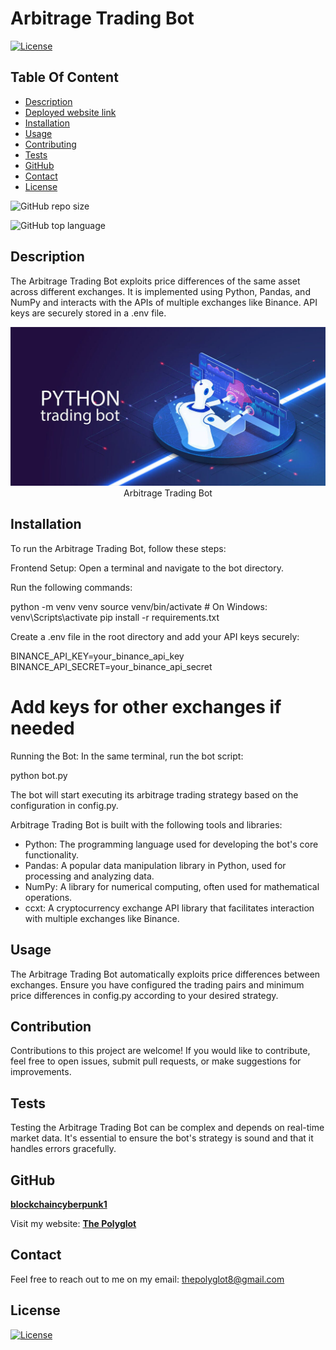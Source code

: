 # Arbitrage Trading Bot

  [![License](https://img.shields.io/static/v1?label=License&message=MIT&color=blue&?style=plastic&logo=appveyor)](https://opensource.org/license/MIT)



## Table Of Content

- [Description](#description)
- [Deployed website link](#deployedWebsite)
- [Installation](#installation)
- [Usage](#usage)
- [Contributing](#contribution)
- [Tests](#tests)
- [GitHub](#github)
- [Contact](#contact)
- [License](#license)




![GitHub repo size](https://img.shields.io/github/repo-size/blockchaincyberpunk1/arbitrage_trading_bot?style=plastic)

  ![GitHub top language](https://img.shields.io/github/languages/top/blockchaincyberpunk1/arbitrage_trading_bot?style=plastic)



## Description

  The Arbitrage Trading Bot exploits price differences of the same asset across different exchanges. It is implemented using Python, Pandas, and NumPy and interacts with the APIs of multiple exchanges like Binance. API keys are securely stored in a .env file.




<p align="center">
  <img alt="Arbitrage Trading Bot" [Screenshot] src="python-trading-bot.jpg"><br>
Arbitrage Trading Bot
</p>





## Installation

To run the Arbitrage Trading Bot, follow these steps:

Frontend Setup:
Open a terminal and navigate to the bot directory.

Run the following commands:


python -m venv venv
source venv/bin/activate  # On Windows: venv\Scripts\activate
pip install -r requirements.txt

Create a .env file in the root directory and add your API keys securely:


BINANCE_API_KEY=your_binance_api_key
BINANCE_API_SECRET=your_binance_api_secret
# Add keys for other exchanges if needed

Running the Bot:
In the same terminal, run the bot script:

python bot.py

The bot will start executing its arbitrage trading strategy based on the configuration in config.py.




Arbitrage Trading Bot is built with the following tools and libraries: <ul><li>Python: The programming language used for developing the bot's core functionality.</li> <li>Pandas: A popular data manipulation library in Python, used for processing and analyzing data.</li> <li>NumPy: A library for numerical computing, often used for mathematical operations.</li> <li>ccxt: A cryptocurrency exchange API library that facilitates interaction with multiple exchanges like Binance.</li></ul>





## Usage
 
The Arbitrage Trading Bot automatically exploits price differences between exchanges. Ensure you have configured the trading pairs and minimum price differences in config.py according to your desired strategy.





## Contribution
 
Contributions to this project are welcome! If you would like to contribute, feel free to open issues, submit pull requests, or make suggestions for improvements.





## Tests
 
Testing the Arbitrage Trading Bot can be complex and depends on real-time market data. It's essential to ensure the bot's strategy is sound and that it handles errors gracefully.





## GitHub

<a href="https://github.com/blockchaincyberpunk1"><strong>blockchaincyberpunk1</a></strong>



<p>Visit my website: <strong><a href="http://blockchaincyberpunk1.github.io/thepolyglot">The Polyglot</a></strong></p>





## Contact

Feel free to reach out to me on my email:
thepolyglot8@gmail.com





## License

[![License](https://img.shields.io/static/v1?label=Licence&message=MIT&color=blue)](https://opensource.org/license/MIT)


